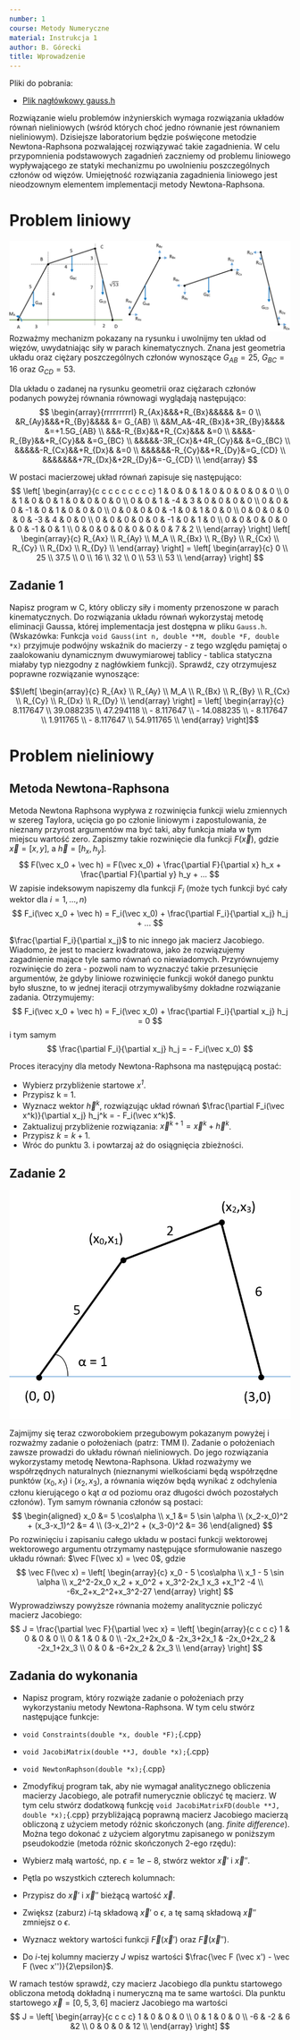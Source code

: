```yaml
---
number: 1
course: Metody Numeryczne
material: Instrukcja 1
author: B. Górecki
title: Wprowadzenie
---
```


Pliki do pobrania:
- [Plik nagłówkowy gauss.h](code/metnum/gauss.h )

Rozwiązanie wielu problemów inżynierskich wymaga rozwiązania układów równań nieliniowych (wśród których choć jedno równanie jest równaniem nieliniowym). Dzisiejsze laboratorium będzie poświęcone metodzie Newtona-Raphsona pozwalającej rozwiązywać takie zagadnienia. W celu przypomnienia podstawowych zagadnień zaczniemy od problemu liniowego wypływającego ze statyki mechanizmu po uwolnieniu poszczególnych członów od więzów. Umiejętność rozwiązania zagadnienia liniowego jest nieodzownym elementem implementacji metody Newtona-Raphsona.


# Problem liniowy


![ ](figures/metnum_inst1/mechanizm.png "Wyjściowy układ mechaniczny (po lewej) oraz poszczególne człony uwolnione od więzów (po prawej)")
Rozważmy mechanizm pokazany na rysunku i uwolnijmy ten układ od więzów, uwydatniając siły w parach kinematycznych. Znana jest geometria układu oraz ciężary poszczególnych członów wynoszące $G_{AB}=25$, $G_{BC}=16$ oraz $G_{CD}=53$.


Dla układu o zadanej na rysunku geometrii oraz ciężarach członów podanych powyżej równania równowagi wyglądają następująco:
$$
\begin{array}{rrrrrrrrrl}
R_{Ax}&&&+R_{Bx}&&&&& &= 0 \\
&R_{Ay}&&&+R_{By}&&&& &= G_{AB} \\
&&M_A&-4R_{Bx}&+3R_{By}&&&& &=+1.5G_{AB} \\
&&&-R_{Bx}&&+R_{Cx}&&& &=0 \\
&&&&-R_{By}&&+R_{Cy}&& &=G_{BC} \\
&&&&&-3R_{Cx}&+4R_{Cy}&& &=G_{BC} \\
&&&&&-R_{Cx}&&+R_{Dx}& &=0 \\
&&&&&&-R_{Cy}&&+R_{Dy}&=G_{CD} \\
&&&&&&&+7R_{Dx}&+2R_{Dy}&=-G_{CD} \\
\end{array}
$$

W postaci macierzowej układ równań zapisuje się następująco:
$$
\left[ \begin{array}{c c c c c c c c c} 1 & 0 & 0 & 1 & 0 & 0 & 0 & 0 & 0 \\
 0 & 1 & 0 & 0 & 1 & 0 & 0 & 0 & 0 \\
 0 & 0 & 1 & -4 & 3 & 0 & 0 & 0 & 0 \\
 0 & 0 & 0 & -1 & 0 & 1 & 0 & 0 & 0 \\
 0 & 0 & 0 & 0 & -1 & 0 & 1 & 0 & 0 \\
 0 & 0 & 0 & 0 & 0 & -3 & 4 & 0 & 0 \\
 0 & 0 & 0 & 0 & 0 & -1 & 0 & 1 & 0 \\
 0 & 0 & 0 & 0 & 0 & 0 & -1 & 0 & 1 \\
 0 & 0 & 0 & 0 & 0 & 0 & 0 & 7 & 2 \\
  \end{array} \right]
\left[ \begin{array}{c}
R_{Ax} \\
R_{Ay} \\
M_A \\
R_{Bx} \\
R_{By} \\
R_{Cx} \\
R_{Cy} \\
R_{Dx} \\
R_{Dy} \\
\end{array} \right] = \left[
\begin{array}{c} 0 \\
25 \\
37.5 \\
0 \\
16 \\
32 \\
0 \\
53 \\
53 \\ \end{array} \right]
$$


## Zadanie 1
Napisz program w C, który obliczy siły i momenty przenoszone w parach kinematycznych. Do rozwiązania układu równań wykorzystaj metodę eliminacji Gaussa, której implementacja jest dostępna w pliku `Gauss.h`. (Wskazówka: Funkcja `void Gauss(int n, double **M, double *F, double *x)` przyjmuje podwójny wskaźnik do macierzy - z tego względu pamiętaj o zaalokowaniu dynamicznym dwuwymiarowej tablicy - tablica statyczna miałaby typ niezgodny z nagłówkiem funkcji). Sprawdź, czy otrzymujesz poprawne rozwiązanie wynoszące:

$$\left[ \begin{array}{c} R_{Ax} \\
R_{Ay} \\
M_A \\
R_{Bx} \\
R_{By} \\
R_{Cx} \\
R_{Cy} \\
R_{Dx} \\
R_{Dy} \\
\end{array} \right] = \left[
\begin{array}{c} 8.117647 \\
		39.088235 \\
		47.294118 \\
		- 8.117647 \\
		- 14.088235 \\
		- 8.117647 \\
		1.911765 \\
		- 8.117647 \\
		54.911765 \\ \end{array} \right]$$


# Problem nieliniowy


## Metoda Newtona-Raphsona
Metoda Newtona Raphsona wypływa z rozwinięcia funkcji wielu zmiennych w szereg Taylora, ucięcia go po członie liniowym i zapostulowania, że nieznany przyrost argumentów ma być taki, aby funkcja miała w tym miejscu wartość zero. Zapiszmy takie rozwinięcie dla funkcji $F(\vec x)$, gdzie $\vec x = [x,y]$, a $\vec h = [h_x, h_y]$.
$$
F(\vec x_0 + \vec h) = F(\vec x_0) + \frac{\partial F}{\partial x} h_x + \frac{\partial F}{\partial y} h_y + ...
$$
W zapisie indeksowym napiszemy dla funkcji $F_i$ (może tych funkcji być cały wektor dla $i = 1,...,n$)
$$
F_i(\vec x_0 + \vec h) = F_i(\vec x_0) + \frac{\partial F_i}{\partial x_j} h_j + ...
$$

$\frac{\partial F_i}{\partial x_j}$ to nic innego jak macierz Jacobiego. Wiadomo, że jest to macierz kwadratowa, jako że rozwiązujemy zagadnienie mające tyle samo równań co niewiadomych. Przyrównujemy rozwinięcie do zera - pozwoli nam to wyznaczyć takie przesunięcie argumentów, że gdyby liniowe rozwinięcie funkcji wokół danego punktu było słuszne, to w jednej iteracji otrzymywalibyśmy dokładne rozwiązanie zadania. Otrzymujemy:
$$
F_i(\vec x_0 + \vec h) = F_i(\vec x_0) + \frac{\partial F_i}{\partial x_j} h_j = 0
$$
i tym samym
$$
\frac{\partial F_i}{\partial x_j} h_j = - F_i(\vec x_0)
$$

Proces iteracyjny dla metody Newtona-Raphsona ma następującą postać:
- Wybierz przybliżenie startowe *$x^1$*.
- Przypisz k = 1.
- Wyznacz wektor $\vec h^k$, rozwiązując układ równań $\frac{\partial F_i(\vec x^k)}{\partial x_j} h_j^k = - F_i(\vec x^k)$.
- Zaktualizuj przybliżenie rozwiązania: $\vec x^{k+1} = \vec x^k + \vec h^k$.
- Przypisz $k = k+1$.
- Wróc do punktu 3. i powtarzaj aż do osiągnięcia zbieżności.


## Zadanie 2

![ ](figures/metnum_inst1/czworobok.png)

Zajmijmy się teraz czworobokiem przegubowym pokazanym powyżej i rozważmy zadanie o położeniach (patrz: TMM I). Zadanie o położeniach zawsze prowadzi do układu równań nieliniowych. Do jego rozwiązania wykorzystamy metodę Newtona-Raphsona. Układ rozważymy we współrzędnych naturalnych (nieznanymi wielkościami będą współrzędne punktów $(x_0,x_1)$ i $(x_2,x_3)$, a równania więzów będą wynikać z odchylenia członu kierującego o kąt $\alpha$ od poziomu oraz długości dwóch pozostałych członów). Tym samym równania członów są postaci:
$$
\begin{aligned}
x_0 &= 5 \cos\alpha \\
x_1 &= 5 \sin \alpha \\
(x_2-x_0)^2 + (x_3-x_1)^2 &= 4 \\
(3-x_2)^2 + (x_3-0)^2 &= 36
\end{aligned}
$$
Po rozwinięciu i zapisaniu całego układu w postaci funkcji wektorowej wektorowego argumentu otrzymamy następujące sformułowanie naszego układu równań: $\vec F(\vec x) = \vec 0$, gdzie
$$
\vec F(\vec x) = \left[ \begin{array}{c} x_0 - 5 \cos\alpha \\
x_1 - 5 \sin \alpha \\
x_2^2-2x_0 x_2 + x_0^2 + x_3^2-2x_1 x_3 +x_1^2 -4  \\
-6x_2+x_2^2+x_3^2-27
\end{array} \right]
$$
Wyprowadziwszy powyższe równania możemy analitycznie policzyć macierz Jacobiego:
$$
J = \frac{\partial \vec F}{\partial \vec x} = 
\left[ \begin{array}{c c c c}
1 & 0 & 0 & 0 \\
0 & 1 & 0 & 0 \\
-2x_2+2x_0 & -2x_3+2x_1 & -2x_0+2x_2 & -2x_1+2x_3 \\
0 & 0 & -6+2x_2 & 2x_3 \\
\end{array}
\right]
$$


## Zadania do wykonania
- Napisz program, który rozwiąże zadanie o położeniach przy wykorzystaniu metody Newtona-Raphsona. W tym celu stwórz następujące funkcje:
- `void Constraints(double *x, double *F);`{.cpp}
- `void JacobiMatrix(double **J, double *x);`{.cpp}
- `void NewtonRaphson(double *x);`{.cpp}
- Zmodyfikuj program tak, aby nie wymagał analitycznego obliczenia macierzy Jacobiego, ale potrafił numerycznie obliczyć tę macierz. W tym celu stwórz dodatkową funkcję `void JacobiMatrixFD(double **J, double *x);`{.cpp} przybliżającą poprawną macierz Jacobiego macierzą obliczoną z użyciem metody różnic skończonych (ang. *finite difference*). Można tego dokonać z użyciem algorytmu zapisanego w poniższym pseudokodzie (metoda różnic skończonych 2-ego rzędu):

- Wybierz małą wartość, np. $\epsilon = 1e-8$, stwórz wektor $\vec x'$ i $\vec x''$.
- Pętla po wszystkich czterech kolumnach:
- Przypisz do $\vec x'$ i $\vec x''$ bieżącą wartość $\vec x$.
- Zwiększ (zaburz) *i*-tą składową $\vec x'$ o $\epsilon$, a tę samą składową $\vec x''$ zmniejsz o $\epsilon$.
- Wyznacz wektory wartości funkcji $\vec F (\vec x')$ oraz $\vec F (\vec x'')$.
- Do *i*-tej kolumny macierzy $J$ wpisz wartości $\frac{\vec F (\vec x') - \vec F (\vec x'')}{2\epsilon}$.

W ramach testów sprawdź, czy macierz Jacobiego dla punktu startowego obliczona metodą dokładną i numeryczną ma te same wartości. Dla punktu startowego $\vec x = [0, 5, 3, 6]$ macierz Jacobiego ma wartości
$$
J = \left[ \begin{array}{c c c c}
1 & 0 & 0 & 0 \\
0 & 1 & 0 & 0 \\
-6 & -2 & 6 &2 \\
0 & 0 & 0 & 12 \\ \end{array} \right]
$$


